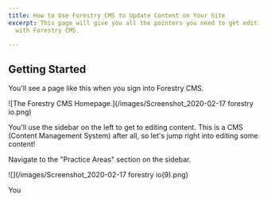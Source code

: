 ```yaml
---
title: How to Use Forestry CMS to Update Content on Your Site
excerpt: This page will give you all the pointers you need to get editing content
  with Forestry CMS.

---
```

## Getting Started

You'll see a page like this when you sign into Forestry CMS.

![The Forestry CMS Homepage.](/images/Screenshot_2020-02-17 forestry io.png)

You'll use the sidebar on the left to get to editing content. This is a CMS (Content Management System) after all, so let's jump right into editing some content!

Navigate to the "Practice Areas" section on the sidebar.

![](/images/Screenshot_2020-02-17 forestry io(9).png)

You 